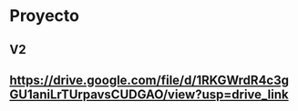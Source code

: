 # Proyecto
## V2
## https://drive.google.com/file/d/1RKGWrdR4c3gGU1aniLrTUrpavsCUDGAO/view?usp=drive_link
